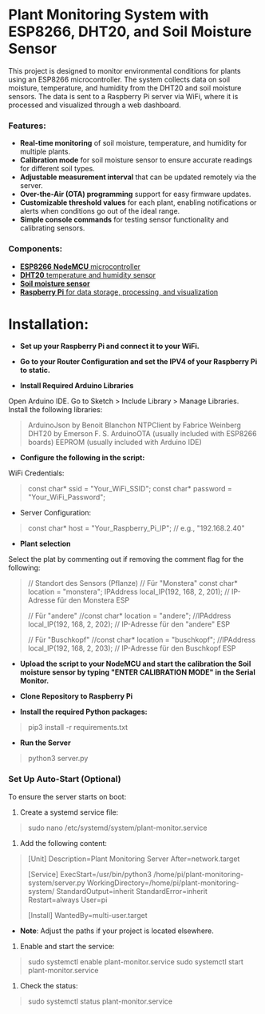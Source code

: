# Plant Monitoring System with ESP8266, DHT20, and Soil Moisture Sensor

This project is designed to monitor environmental conditions for plants using an ESP8266 microcontroller. The system collects data on soil moisture, temperature, and humidity from the DHT20 and soil moisture sensors. The data is sent to a Raspberry Pi server via WiFi, where it is processed and visualized through a web dashboard.

### Features:
- **Real-time monitoring** of soil moisture, temperature, and humidity for multiple plants.
- **Calibration mode** for soil moisture sensor to ensure accurate readings for different soil types.
- **Adjustable measurement interval** that can be updated remotely via the server.
- **Over-the-Air (OTA) programming** support for easy firmware updates.
- **Customizable threshold values** for each plant, enabling notifications or alerts when conditions go out of the ideal range.
- **Simple console commands** for testing sensor functionality and calibrating sensors.

### 
### Components:
- [**ESP8266** **NodeMCU** microcontroller](https://www.amazon.de/dp/B0D8WGY1W3?ref=ppx_yo2ov_dt_b_fed_asin_title)
- [**DHT20** temperature and humidity sensor](https://www.amazon.de/dp/B0CSMX7358?ref=ppx_yo2ov_dt_b_fed_asin_title)
- [**Soil moisture sensor**](https://www.amazon.de/dp/B07V4KXZ35?ref=ppx_yo2ov_dt_b_fed_asin_title)
- [**Raspberry Pi** for data storage, processing, and visualization](https://www.amazon.de/Raspberry-1373331-Modell-Mainboard-1GB/dp/B07BFH96M3/ref=sr_1_14?dib=eyJ2IjoiMSJ9.EIRWMNAsT_JPS2JI4yVop3_AT54DGyDI1Wi-wi24XSkDPSsGipaFuqM06y8w89Rcys8jbbnFI6rbNyr6lKyOwJzwXA6hpP1FnsAZzUvdBG9KXQs4ObogNfGTsvJyPSDsQR8K77lrEaG4hdo7YxM-bx833rmORuXMU7DgBOQrGnj0aW-02zgYQmDD3nWX8JmnuFg6u-AmkRpve3wHbFNtJh38U5tfmtYjRaLG6oaZ1qM.xm3yBCPrPmQcKIfja2PgjPkxufXIY0crjEM9UmInIaI&dib_tag=se&keywords=raspberry+pi&qid=1728238210&sr=8-14)



# **Installation:**

- **Set up your Raspberry Pi and connect it to your WiFi.**


- **Go to your Router Configuration and set the IPV4 of your Raspberry Pi to static.**


- **Install Required Arduino Libraries**

Open Arduino IDE.
Go to Sketch > Include Library > Manage Libraries.
Install the following libraries:
> ArduinoJson by Benoit Blanchon
> NTPClient by Fabrice Weinberg
> DHT20 by Emerson F. S.
> ArduinoOTA (usually included with ESP8266 boards)
> EEPROM (usually included with Arduino IDE)

- **Configure the following in the script:**

WiFi Credentials:
> const char* ssid = "Your_WiFi_SSID";
> const char* password = "Your_WiFi_Password";
- Server Configuration:

> const char* host = "Your_Raspberry_Pi_IP"; // e.g., "192.168.2.40"

- **Plant selection**

Select the plat by commenting out if removing the comment flag for the following:
> // Standort des Sensors (Pflanze)
> // Für "Monstera"
> const char* location = "monstera";
> IPAddress local_IP(192, 168, 2, 201); // IP-Adresse für den Monstera ESP
> 
> // Für "andere"
> //const char* location = "andere";
> //IPAddress local_IP(192, 168, 2, 202); // IP-Adresse für den "andere" ESP
> 
> // Für "Buschkopf"
> //const char* location = "buschkopf";
> //IPAddress local_IP(192, 168, 2, 203); // IP-Adresse für den Buschkopf ESP

- **Upload the script to your NodeMCU and start the calibration the Soil moisture sensor by typing "ENTER CALIBRATION MODE" in the Serial Monitor.**


- **Clone Repository to Raspberry Pi**


- **Install the required Python packages:**

> pip3 install -r requirements.txt

- **Run the Server**

> python3 server.py

### Set Up Auto-Start (Optional)
To ensure the server starts on boot:
1. Create a systemd service file:

> sudo nano /etc/systemd/system/plant-monitor.service
1. Add the following content:

> [Unit]
> Description=Plant Monitoring Server
> After=network.target
> 
> [Service]
> ExecStart=/usr/bin/python3 /home/pi/plant-monitoring-system/server.py
> WorkingDirectory=/home/pi/plant-monitoring-system/
> StandardOutput=inherit
> StandardError=inherit
> Restart=always
> User=pi
> 
> [Install]
> WantedBy=multi-user.target
- **Note**: Adjust the paths if your project is located elsewhere.
1. Enable and start the service:

> sudo systemctl enable plant-monitor.service
> sudo systemctl start plant-monitor.service
1. Check the status:

> sudo systemctl status plant-monitor.service
